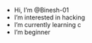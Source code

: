 - Hi, I’m @Binesh-01
-  I’m interested in hacking
-  I’m currently learning c
- I’m beginner


<!---

